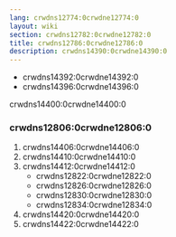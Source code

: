 ```yaml
---
lang: crwdns12774:0crwdne12774:0
layout: wiki
section: crwdns12782:0crwdne12782:0
title: crwdns12786:0crwdne12786:0
description: crwdns14390:0crwdne14390:0
---
```


- crwdns14392:0crwdne14392:0
- crwdns14396:0crwdne14396:0

crwdns14400:0crwdne14400:0

### crwdns12806:0crwdne12806:0

1. crwdns14406:0crwdne14406:0
1. crwdns14410:0crwdne14410:0
1. crwdns14412:0crwdne14412:0
   - crwdns12822:0crwdne12822:0
   - crwdns12826:0crwdne12826:0
   - crwdns12830:0crwdne12830:0
   - crwdns12834:0crwdne12834:0
1. crwdns14420:0crwdne14420:0
1. crwdns14422:0crwdne14422:0
